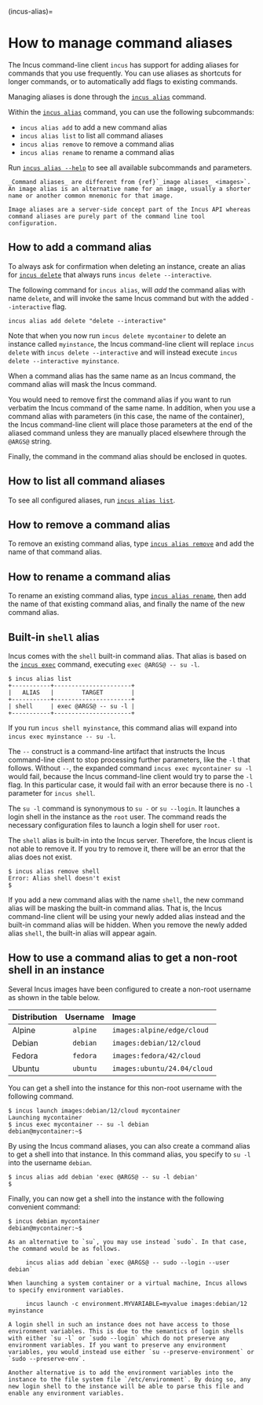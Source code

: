 (incus-alias)=
# How to manage command aliases

The Incus command-line client `incus` has support for adding aliases for commands that you use frequently.
You can use aliases as shortcuts for longer commands, or to automatically add flags to existing commands.

Managing aliases is done through the [`incus alias`](incus_alias.md) command.

Within the [`incus alias`](incus_alias.md) command, you can use the following subcommands:

- `incus alias add` to add a new command alias
- `incus alias list` to list all command aliases
- `incus alias remove` to remove a command alias
- `incus alias rename` to rename a command alias

Run [`incus alias --help`](incus_alias.md) to see all available subcommands and parameters.

```{note}
_Command aliases_ are different from {ref}`_image aliases_ <images>`.
An image alias is an alternative name for an image, usually a shorter name or another common mnemonic for that image.

Image aliases are a server-side concept part of the Incus API whereas command aliases are purely part of the command line tool configuration.
```

## How to add a command alias

To always ask for confirmation when deleting an instance, create an alias for
[`incus delete`](incus_delete.md) that always runs `incus delete --interactive`.

The following command for `incus alias`, will _add_ the command alias with name `delete`,
and will invoke the same Incus command but with the added `--interactive` flag.

    incus alias add delete "delete --interactive"

Note that when you now run `incus delete mycontainer` to delete an instance called `myinstance`,
the Incus command-line client will replace `incus delete` with `incus delete --interactive`
and will instead execute `incus delete --interactive myinstance`.

When a command alias has the same name as an Incus command, the command alias will mask the Incus command.

You would need to remove first the command alias if you want to run verbatim the Incus command of the same name.
In addition, when you use a command alias with parameters (in this case, the name of the container),
the Incus command-line client will place those parameters at the end of
the aliased command unless they are manually placed elsewhere through the `@ARGS@` string.

Finally, the command in the command alias should be enclosed in quotes.

## How to list all command aliases

To see all configured aliases, run [`incus alias list`](incus_alias_list.md).

## How to remove a command alias

To remove an existing command alias, type [`incus alias remove`](incus_alias_remove.md)
and add the name of that command alias.

## How to rename a command alias

To rename an existing command alias, type [`incus alias rename`](incus_alias_rename.md),
then add the name of that existing command alias, and finally the name of the new command alias.

## Built-in `shell` alias

Incus comes with the `shell` built-in command alias. That alias is based on the
[`incus exec`](incus_exec.md) command, executing `exec @ARGS@ -- su -l`.

```
$ incus alias list
+-----------+----------------------+
|   ALIAS   |        TARGET        |
+-----------+----------------------+
| shell     | exec @ARGS@ -- su -l |
+-----------+----------------------+
```

If you run `incus shell myinstance`, this command alias will expand into `incus exec myinstance -- su -l`.

The `--` construct is a command-line artifact that instructs the Incus command-line client to stop processing further parameters, like the `-l` that follows.
Without `--`, the expanded command `incus exec mycontainer su -l` would fail,
because the Incus command-line client would try to parse the `-l` flag. In this particular case, it would fail with an error because there is no `-l` parameter for `incus shell`.

The `su -l` command is synonymous to `su -` or `su --login`.
It launches a login shell in the instance as the `root` user.
The command reads the necessary configuration files to launch a login shell for user `root`.

The `shell` alias is built-in into the Incus server. Therefore, the Incus client is not able to remove it.
If you try to remove it, there will be an error that the alias does not exist.

```
$ incus alias remove shell
Error: Alias shell doesn't exist
$
```

If you add a new command alias with the name `shell`, the new command alias will be masking the built-in command alias.
That is, the Incus command-line client will be using your newly added alias instead and the built-in
command alias will be hidden. When you remove the newly added alias `shell`, the built-in alias will appear again.

## How to use a command alias to get a non-root shell in an instance

Several Incus images have been configured to create a non-root username as shown in the table below.

| Distribution          | Username         | Image |
| :----------- | :--------------: | :----------- |
| Alpine | `alpine` | `images:alpine/edge/cloud` |
| Debian | `debian` | `images:debian/12/cloud` |
| Fedora | `fedora` | `images:fedora/42/cloud` |
| Ubuntu | `ubuntu` | `images:ubuntu/24.04/cloud` |

You can get a shell into the instance for this non-root username with the following command.

```
$ incus launch images:debian/12/cloud mycontainer
Launching mycontainer
$ incus exec mycontainer -- su -l debian
debian@mycontainer:~$
```

By using the Incus command aliases, you can also create a command alias to get a shell into that instance.
In this command alias, you specify to `su -l` into the username `debian`.

```
$ incus alias add debian 'exec @ARGS@ -- su -l debian'
$
```

Finally, you can now get a shell into the instance with the following convenient command:

```
$ incus debian mycontainer
debian@mycontainer:~$
```

```{note}
As an alternative to `su`, you may use instead `sudo`. In that case, the command would be as follows.

     incus alias add debian `exec @ARGS@ -- sudo --login --user debian`
```

```{note}
When launching a system container or a virtual machine, Incus allows to specify environment variables.

     incus launch -c environment.MYVARIABLE=myvalue images:debian/12 myinstance

A login shell in such an instance does not have access to those environment variables. This is due to the semantics of login shells with either `su -l` or `sudo --login` which do not preserve any environment variables. If you want to preserve any environment variables, you would instead use either `su --preserve-environment` or `sudo --preserve-env`.

Another alternative is to add the environment variables into the instance to the file system file `/etc/environment`. By doing so, any new login shell to the instance will be able to parse this file and enable any environment variables.
```
